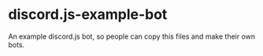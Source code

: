 # discord.js-example-bot
An example discord.js bot, so people can copy this files and make their own bots.
